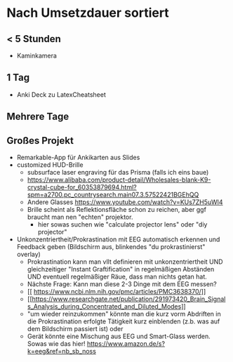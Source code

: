 # Nach Umsetzdauer sortiert

## < 5 Stunden
- Kaminkamera

## 1 Tag
- Anki Deck zu LatexCheatsheet

## Mehrere Tage


## Großes Projekt
- Remarkable-App für Ankikarten aus Slides
- customized HUD-Brille
    - subsurface laser engraving für das Prisma (falls ich eins baue)
    - https://www.alibaba.com/product-detail/Wholesales-blank-K9-crystal-cube-for_60353879694.html?spm=a2700.pc_countrysearch.main07.3.57522421BGEhQQ
    - Andere Glasses https://www.youtube.com/watch?v=KUs7ZH5uWl4
    - Brille scheint als Reflektionsfläche schon zu reichen, aber ggf braucht man nen "echten" projektor.
        - hier sowas suchen wie "calculate projector lens" oder "diy projector"
- Unkonzentriertheit/Prokrastination mit EEG automatisch erkennen und Feedback geben (Bildschirm aus, blinkendes "du prokrastinierst" overlay)
    - Prokrastination kann man vllt definieren mit unkonzentriertheit UND gleichzeitiger "Instant Graftification" in regelmäßigen Abständen UND eventuell regelmäßiger Räue, dass man nichts getan hat.
    - Nächste Frage: Kann man diese 2-3 Dinge mit dem EEG messen?
    - [[ https://www.ncbi.nlm.nih.gov/pmc/articles/PMC3638370/]]
    - [[https://www.researchgate.net/publication/291973420_Brain_Signals_Analysis_during_Concentrated_and_Diluted_Modes]]
    - "um wieder reinzukommen" könnte man die kurz vorm Abdriften in die Prokrastination erfolgte Tätigkeit kurz einblenden (z.b. was auf dem Bildschirm passiert ist) oder 
    - Gerät könnte eine Mischung aus EEG und Smart-Glass werden. Sowas wie das hier! https://www.amazon.de/s?k=eeg&ref=nb_sb_noss